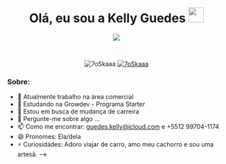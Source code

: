 
<h1 align="center">Olá, eu sou a Kelly Guedes <img src="https://media.giphy.com/media/hvRJCLFzcasrR4ia7z/giphy.gif" width="35"></h1>
<p align="center">
  

<p align="center">
      <a href="https://github.com/kelly-guedes/readme-typing-svg"><img src="https://readme-typing-svg.herokuapp.com?lines=Estudante+Web+Full+Stack+Developer;Front+End%20|%20Back+End;HTML;CSS;Buscando%20novos%20conhecimentos%20sempre&center=true&width=500&height=50"></a>
</p>


<br>

<p align="center"> 
	<img src="https://komarev.com/ghpvc/?username=7oSkaaa&label=Profile%20views&color=0e75b6&style=plastic" alt="7oSkaaa" /> 
	<a href = "https://commits.top/egypt.html" target="_blank">
		<img src="https://enfsgag3ayy6w9q.m.pipedream.net/&style=plastic" alt="7oSkaaa" target="_blank"/> 
	</a>
</p>


<h3> Sobre: </h3>


- 🔭 Atualmente trabalho na área comercial
- 👯 Estudando na Growdev - Programa Starter
- 🤔 Estou em busca de mudança de carreira
- 💬 Pergunte-me sobre algo ...
- 📫 Como me encontrar: guedes.kelly@icloud.com e +5512 99704-1174
- 😄 Pronomes: Ela/dela
- ⚡ Curiosidades: Adoro viajar de carro, amo meu cachorro e sou uma artesã.
-->
